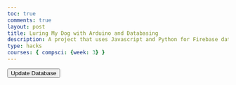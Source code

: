 ```yaml
---
toc: true
comments: true
layout: post
title: Luring My Dog with Arduino and Databasing
description: A project that uses Javascript and Python for Firebase database communication, and C++ and Arduino for the hardware.
type: hacks
courses: { compsci: {week: 3} }
---
```

<head>
<script src="https://www.gstatic.com/firebasejs/8.2.1/firebase-app.js"></script>
  <script src="https://www.gstatic.com/firebasejs/8.2.1/firebase-database.js"></script>
  <script src="https://www.gstatic.com/firebasejs/8.10.1/firebase-auth.js"></script>
  <script src="{{site.baseurl}}/scripts/ArduinoDogLure.js"></script>
</head>
  <body>
    <button onclick="sendEvent()">Update Database</button>
  </body>
  
 
